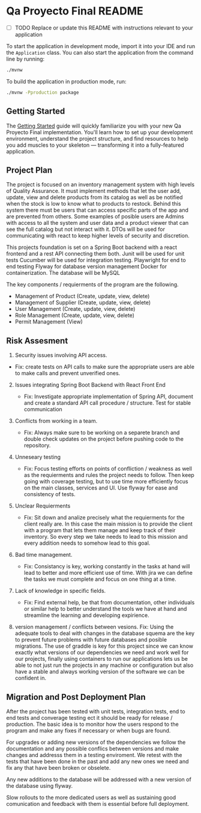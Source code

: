 # Qa Proyecto Final README

- [ ] TODO Replace or update this README with instructions relevant to your application

To start the application in development mode, import it into your IDE and run the `Application` class. 
You can also start the application from the command line by running: 

```bash
./mvnw
```

To build the application in production mode, run:

```bash
./mvnw -Pproduction package
```

## Getting Started

The [Getting Started](https://vaadin.com/docs/latest/getting-started) guide will quickly familiarize you with your new
Qa Proyecto Final implementation. You'll learn how to set up your development environment, understand the project 
structure, and find resources to help you add muscles to your skeleton — transforming it into a fully-featured 
application.

## Project Plan

The project is focused on an inventory management system with high levels of Quality Assurance.
It must implement methods that let the user add, update, view and delete products from its catalog as well as be notified when the stock is low to know what to products to restock.
Behind this system there must be users that can access specific parts of the app and are prevented from others. Some examples of posible users are Admins with access to all the system and user data and a product viewer that can see the full catalog but not interact with it.
DTOs will be used for communicating with react to keep higher levels of security and discretion.

This projects foundation is set on a Spring Boot backend with a react frontend and a rest API connecting them both.
Junit will be used for unit tests
Cucumber will be used for integration testing.
Playwright for end to end testing
Flyway for database version management
Docker for containerization.
The database will be MySQL

The key components / requierments of the program are the following.
- Management of Product (Create, update, view, delete)
- Management of Supplier (Create, update, view, delete)
- User Management (Create, update, view, delete)
- Role Management (Create, update, view, delete)
- Permit Management (View)



## Risk Assesment

1. Security issues involving API access.
  - Fix: create tests on API calls to make sure the appropriate users are able to make calls and prevent unverified ones.

2. Issues integrating Spring Boot Backend with React Front End
   - Fix: Investigate appropriate implementation of Spring API, document and create a standard API call procedure / structure. Test for stable communication

3. Conflicts from working in a team.
   - Fix: Always make sure to be working on a separete branch and double check updates on the project before pushing code to the repository.
  
4. Unneseary testing
   - Fix: Focus testing efforts on points of confliction / weakness as well as the requierments and rules the project needs to follow. Then keep going with coverage testing, but to use time more efficiently focus on the main classes, services and UI. Use flyway for ease and consistency of tests.
  
5. Unclear Requierments
   - Fix: Sit down and analize precisely what the requierments for the client really are. In this case the main mission is to provide the client with a program that lets them manage and keep track of their inventory. So every step we take needs to lead to this mission and every addition needs to somehow lead to this goal.
  
6. Bad time management.
   - Fix: Consistancy is key, working constantly in the tasks at hand will lead to better and more efficient use of time. With jira we can define the tasks we must complete and focus on one thing at a time.
  
7. Lack of knowledge in specific fields.
   - Fix: Find external help, be that from documentation, other individuals or similar help to better understand the tools we have at hand and streamline the learning and developing expirience.
  
8. version management / conflicts between vesions.
   Fix: Using the adequate tools to deal with changes in the database squema are the key to prevent future problems with future databases and posible migrations. The use of graddle is key for this project since we can know exactly what versions of our dependencies we need and work well for our projects, finally using containers to run our applications lets us be able to not just run the projects in any machine or configuration but also have a stable and always working version of the software we can be confident in.

## Migration and Post Deployment Plan 

After the project has been tested with unit tests, integration tests, end to end tests and converage testing ect it should be ready for release / production. The basic idea is to monitor how the users respond to the program and make any fixes if necessary or when bugs are found.


For upgrades or adding new versions of the dependencies we follow the documentation and any possible conflics between versions and make changes and addresss them in a testing enviroment. We retest with the tests that have been done in the past and add any new ones we need and fix any that have been broken or obselete. 


Any new additions to the database will be addressed with a new version of the database using flyway.


Slow rollouts to the more dedicated users as well as sustaining good comunication and feedback with them is essential before full deployment.
   
